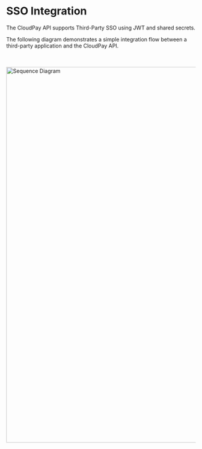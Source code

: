 # SSO Integration

The CloudPay API supports Third-Party SSO using JWT and shared secrets.

The following diagram demonstrates a simple integration flow between a third-party application and the CloudPay API.

</br></br>
<img src="https://lucid.app/publicSegments/view/1717b60b-aa42-46b1-8699-aeae31551d64/image.png" alt="Sequence Diagram" width="1000" style="align:center"/>


